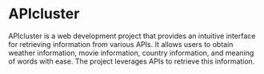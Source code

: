 # APIcluster
APIcluster is a web development project that provides an intuitive interface for retrieving information from various APIs. It allows users to obtain weather information, movie information, country information, and meaning of words with ease. The project leverages APIs to retrieve this information.
